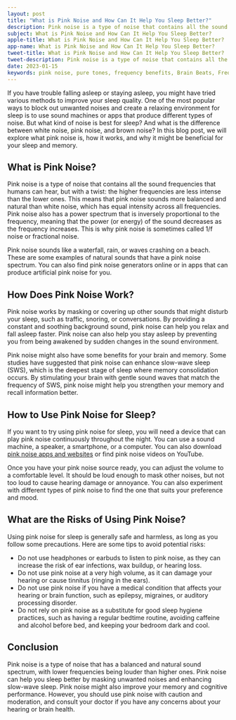 ```yaml
---
layout: post
title: "What is Pink Noise and How Can It Help You Sleep Better?"
description: Pink noise is a type of noise that contains all the sound frequencies that humans can hear, but with a twist - the higher frequencies are less intense than the lower ones.
subject: What is Pink Noise and How Can It Help You Sleep Better?
apple-title: What is Pink Noise and How Can It Help You Sleep Better?
app-name: What is Pink Noise and How Can It Help You Sleep Better?
tweet-title: What is Pink Noise and How Can It Help You Sleep Better?
tweet-description: Pink noise is a type of noise that contains all the sound frequencies that humans can hear, but with a twist - the higher frequencies are less intense than the lower ones.
date: 2023-01-15
keywords: pink noise, pure tones, frequency benefits, Brain Beats, Frequencies, White noise, brainwave entrainment, sound therapy, binaural beats youtube, pink noise benefits
---
```


If you have trouble falling asleep or staying asleep, you might have tried various methods to improve your sleep quality. One of the most popular ways to block out unwanted noises and create a relaxing environment for sleep is to use sound machines or apps that produce different types of noise. But what kind of noise is best for sleep? And what is the difference between white noise, pink noise, and brown noise? In this blog post, we will explore what pink noise is, how it works, and why it might be beneficial for your sleep and memory.

## What is Pink Noise?

Pink noise is a type of noise that contains all the sound frequencies that humans can hear, but with a twist: the higher frequencies are less intense than the lower ones. This means that pink noise sounds more balanced and natural than white noise, which has equal intensity across all frequencies. Pink noise also has a power spectrum that is inversely proportional to the frequency, meaning that the power (or energy) of the sound decreases as the frequency increases. This is why pink noise is sometimes called 1/f noise or fractional noise.

Pink noise sounds like a waterfall, rain, or waves crashing on a beach. These are some examples of natural sounds that have a pink noise spectrum. You can also find pink noise generators online or in apps that can produce artificial pink noise for you.

## How Does Pink Noise Work?

Pink noise works by masking or covering up other sounds that might disturb your sleep, such as traffic, snoring, or conversations. By providing a constant and soothing background sound, pink noise can help you relax and fall asleep faster. Pink noise can also help you stay asleep by preventing you from being awakened by sudden changes in the sound environment.

Pink noise might also have some benefits for your brain and memory. Some studies have suggested that pink noise can enhance slow-wave sleep (SWS), which is the deepest stage of sleep where memory consolidation occurs. By stimulating your brain with gentle sound waves that match the frequency of SWS, pink noise might help you strengthen your memory and recall information better.

## How to Use Pink Noise for Sleep?

If you want to try using pink noise for sleep, you will need a device that can play pink noise continuously throughout the night. You can use a sound machine, a speaker, a smartphone, or a computer. You can also download [pink noise apps and websites](https://brain-beats.in/) or find pink noise videos on YouTube. 

Once you have your pink noise source ready, you can adjust the volume to a comfortable level. It should be loud enough to mask other noises, but not too loud to cause hearing damage or annoyance. You can also experiment with different types of pink noise to find the one that suits your preference and mood.

## What are the Risks of Using Pink Noise?

Using pink noise for sleep is generally safe and harmless, as long as you follow some precautions. Here are some tips to avoid potential risks:

- Do not use headphones or earbuds to listen to pink noise, as they can increase the risk of ear infections, wax buildup, or hearing loss.
- Do not use pink noise at a very high volume, as it can damage your hearing or cause tinnitus (ringing in the ears).
- Do not use pink noise if you have a medical condition that affects your hearing or brain function, such as epilepsy, migraines, or auditory processing disorder.
- Do not rely on pink noise as a substitute for good sleep hygiene practices, such as having a regular bedtime routine, avoiding caffeine and alcohol before bed, and keeping your bedroom dark and cool.

## Conclusion

Pink noise is a type of noise that has a balanced and natural sound spectrum, with lower frequencies being louder than higher ones. Pink noise can help you sleep better by masking unwanted noises and enhancing slow-wave sleep. Pink noise might also improve your memory and cognitive performance. However, you should use pink noise with caution and moderation, and consult your doctor if you have any concerns about your hearing or brain health.